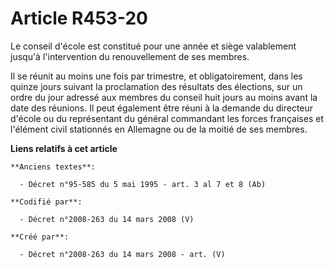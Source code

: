 # Article R453-20

Le conseil d'école est constitué pour une année et siège valablement jusqu'à l'intervention du renouvellement de ses membres.

Il se réunit au moins une fois par trimestre, et obligatoirement, dans les quinze jours suivant la proclamation des résultats
des élections, sur un ordre du jour adressé aux membres du conseil huit jours au moins avant la date des réunions. Il peut
également être réuni à la demande du directeur d'école ou du représentant du général commandant les forces françaises et
l'élément civil stationnés en Allemagne ou de la moitié de ses membres.

**Liens relatifs à cet article**

	**Anciens textes**:

	  - Décret n°95-585 du 5 mai 1995 - art. 3 al 7 et 8 (Ab)

	**Codifié par**:

	  - Décret n°2008-263 du 14 mars 2008 (V)

	**Créé par**:

	  - Décret n°2008-263 du 14 mars 2008 - art. (V)
